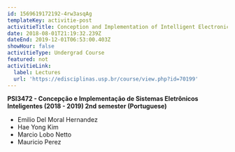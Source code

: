 ```yaml
---
id: 1569619172192-4rw3asqAg
templateKey: activitie-post
activitieTitle: Conception and Implementation of Intelligent Electronic Systems
date: 2018-08-01T21:19:32.239Z
dateEnd: 2019-12-01T06:53:00.403Z
showHour: false
activitieType: Undergrad Course
featured: not
activitieLink:
  label: Lectures
  url: 'https://edisciplinas.usp.br/course/view.php?id=70199'
---
```

**PSI3472 - Concepção e Implementação de Sistemas Eletrônicos Inteligentes (2018 - 2019) 2nd semester (Portuguese)**

* Emilio Del Moral Hernandez
* Hae Yong Kim
* Marcio Lobo Netto
* Mauricio Perez
